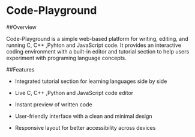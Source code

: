 # Code-Playground


##Overview

Code-Playground is a simple web-based platform for writing, editing, and running C, C++ ,Pyhton and JavaScript code. It provides an interactive coding environment with a built-in editor and tutorial section to help users experiment with programing language concepts.

##Features

- Integrated tutorial section for learning languages side by side

- Live C, C++ ,Python and JavaScript code editor

- Instant preview of written code

- User-friendly interface with a clean and minimal design

- Responsive layout for better accessibility across devices
